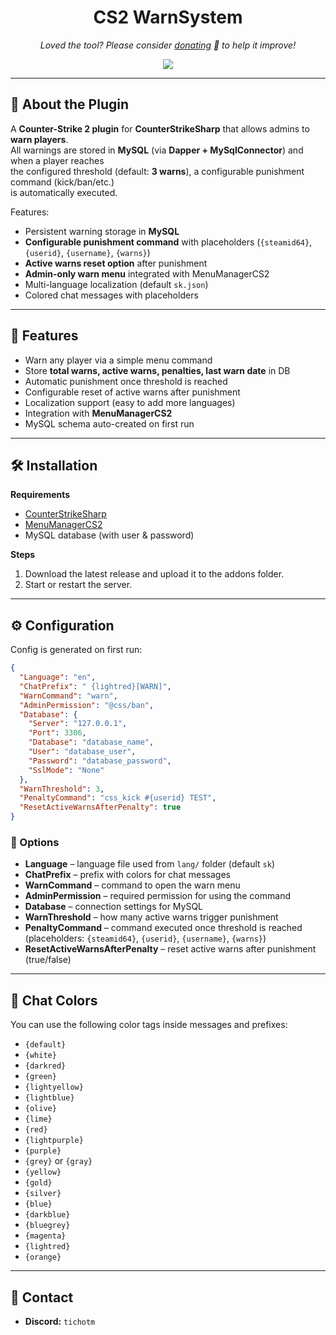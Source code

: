 ﻿<h1 align="center">
  CS2 WarnSystem
</h1>

<p align="center">
<i>Loved the tool? Please consider <a href="https://paypal.com/paypalme/playpointsk">donating</a> 💸 to help it improve!</i>
</p>

<p align="center">
<a href="https://www.paypal.com/paypalme/playpointsk"><img src="https://img.shields.io/badge/support-PayPal-blue?logo=PayPal&style=flat-square&label=Donate"/>
</a>
</p>

---

## 📜 About the Plugin

A **Counter-Strike 2 plugin** for **CounterStrikeSharp** that allows admins to **warn players**.  
All warnings are stored in **MySQL** (via **Dapper + MySqlConnector**) and when a player reaches  
the configured threshold (default: **3 warns**), a configurable punishment command (kick/ban/etc.)  
is automatically executed.

Features:
- Persistent warning storage in **MySQL**
- **Configurable punishment command** with placeholders (`{steamid64}`, `{userid}`, `{username}`, `{warns}`)
- **Active warns reset option** after punishment
- **Admin-only warn menu** integrated with MenuManagerCS2
- Multi-language localization (default `sk.json`)
- Colored chat messages with placeholders

---

## 🔹 Features

- Warn any player via a simple menu command
- Store **total warns, active warns, penalties, last warn date** in DB
- Automatic punishment once threshold is reached
- Configurable reset of active warns after punishment
- Localization support (easy to add more languages)
- Integration with **MenuManagerCS2**
- MySQL schema auto-created on first run

---

## 🛠 Installation

**Requirements**
- [CounterStrikeSharp](https://github.com/roflmuffin/CounterStrikeSharp)
- [MenuManagerCS2](https://github.com/NickFox007/MenuManagerCS2)
- MySQL database (with user & password)

**Steps**
1. Download the latest release and upload it to the addons folder.
2. Start or restart the server.

---

## ⚙️ Configuration

Config is generated on first run:

```json
{
  "Language": "en",
  "ChatPrefix": " {lightred}[WARN]",
  "WarnCommand": "warn",
  "AdminPermission": "@css/ban",
  "Database": {
    "Server": "127.0.0.1",
    "Port": 3306,
    "Database": "database_name",
    "User": "database_user",
    "Password": "database_password",
    "SslMode": "None"
  },
  "WarnThreshold": 3,
  "PenaltyCommand": "css_kick #{userid} TEST",
  "ResetActiveWarnsAfterPenalty": true
}
```

### 🔧 Options
- **Language** – language file used from `lang/` folder (default `sk`)
- **ChatPrefix** – prefix with colors for chat messages
- **WarnCommand** – command to open the warn menu
- **AdminPermission** – required permission for using the command
- **Database** – connection settings for MySQL
- **WarnThreshold** – how many active warns trigger punishment
- **PenaltyCommand** – command executed once threshold is reached  
  (placeholders: `{steamid64}`, `{userid}`, `{username}`, `{warns}`)
- **ResetActiveWarnsAfterPenalty** – reset active warns after punishment (true/false)

---

## 🎨 Chat Colors

You can use the following color tags inside messages and prefixes:

- `{default}`
- `{white}`
- `{darkred}`
- `{green}`
- `{lightyellow}`
- `{lightblue}`
- `{olive}`
- `{lime}`
- `{red}`
- `{lightpurple}`
- `{purple}`
- `{grey}` or `{gray}`
- `{yellow}`
- `{gold}`
- `{silver}`
- `{blue}`
- `{darkblue}`
- `{bluegrey}`
- `{magenta}`
- `{lightred}`
- `{orange}`

---

## 📩 Contact
- **Discord:** `tichotm`
